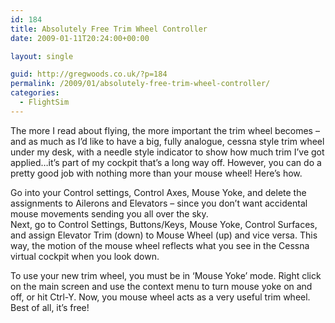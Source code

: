 ```yaml
---
id: 184
title: Absolutely Free Trim Wheel Controller
date: 2009-01-11T20:24:00+00:00

layout: single

guid: http://gregwoods.co.uk/?p=184
permalink: /2009/01/absolutely-free-trim-wheel-controller/
categories:
  - FlightSim
---
```

The more I read about flying, the more important the trim wheel becomes – and as much as I’d like to have a big, fully analogue, cessna style trim wheel under my desk, with a needle style indicator to show how much trim I’ve got applied…it’s part of my cockpit that’s a long way off. However, you can do a pretty good job with nothing more than your mouse wheel! Here’s how.

Go into your Control settings, Control Axes, Mouse Yoke, and delete the assignments to Ailerons and Elevators – since you don’t want accidental mouse movements sending you all over the sky.  
Next, go to Control Settings, Buttons/Keys, Mouse Yoke, Control Surfaces, and assign Elevator Trim (down) to Mouse Wheel (up) and vice versa. This way, the motion of the mouse wheel reflects what you see in the Cessna virtual cockpit when you look down.

To use your new trim wheel, you must be in ‘Mouse Yoke’ mode. Right click on the main screen and use the context menu to turn mouse yoke on and off, or hit Ctrl-Y. Now, you mouse wheel acts as a very useful trim wheel. Best of all, it’s free!